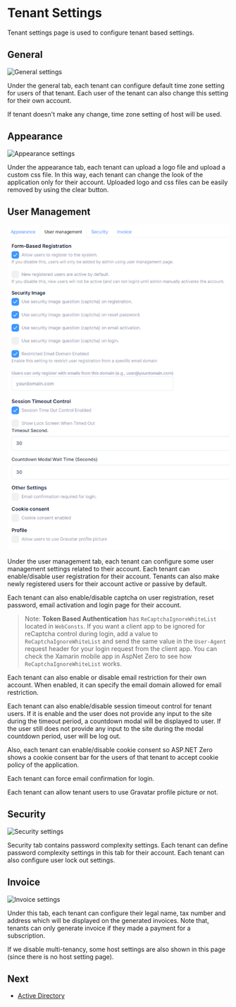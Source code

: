 # Tenant Settings

Tenant settings page is used to configure tenant based settings.

## General

![General settings](images/tenant-settings-core-general.png)

Under the general tab, each tenant can configure default time zone setting for users of that tenant. Each user of the tenant can also change this setting for their own account. 

If tenant doesn't make any change, time zone setting of host will be used.

## Appearance

![Appearance settings](images/tenant-settings-core-appearance.png)

Under the appearance tab, each tenant can upload a logo file and upload a custom css file. In this way, each tenant can change the look of the application only for their account. Uploaded logo and css files can be easily removed by using the clear button.

## User Management

![User management settings](images/tenant-settings-core-user-management-3.png)

Under the user management tab, each tenant can configure some user management settings related to their account. Each tenant can enable/disable user registration for their account. Tenants can also make newly registered users for their account active or passive by default.

Each tenant can also enable/disable captcha on user registration, reset password, email activation and login page for their account.

> Note: **Token Based Authentication** has `ReCaptchaIgnoreWhiteList` located in `WebConsts`. If you want a client app to be ignored for reCaptcha control during login, add a value to `ReCaptchaIgnoreWhiteList` and send the same value in the `User-Agent` request header for your login request from the client app. You can check the Xamarin mobile app in AspNet Zero to see how `ReCaptchaIgnoreWhiteList` works.

Each tenant can also enable or disable email restriction for their own account. When enabled, it can specify the email domain allowed for email restriction.

Each tenant can also enable/disable session timeout control for tenant users. If it is enable and the user does not provide any input to the site during the timeout period, a countdown modal will be displayed to user. If the user still does not provide any input to the site during the modal countdown period, user will be log out.

Also, each tenant can enable/disable cookie consent so ASP.NET Zero shows a cookie consent bar for the users of that tenant to accept cookie policy of the application.

Each tenant can force email confirmation for login.

Each tenant can allow tenant users to use Gravatar profile picture or not.

## Security

![Security settings](images/tenant-settings-core-security.png)

Security tab contains password complexity settings. Each tenant can define password complexity settings in this tab for their account. Each tenant can also configure user lock out settings.

## Invoice

![Invoice settings](images/tenant-settings-core-invoice.png)

Under this tab, each tenant can configure their legal name, tax number and address which will be displayed on the generated invoices. Note that, tenants can only generate invoice if they made a payment for a subscription.

If we disable multi-tenancy, some host settings are also shown in this page (since there is no host setting page).

## Next

* [Active Directory](Features-Angular-Active-Directory)